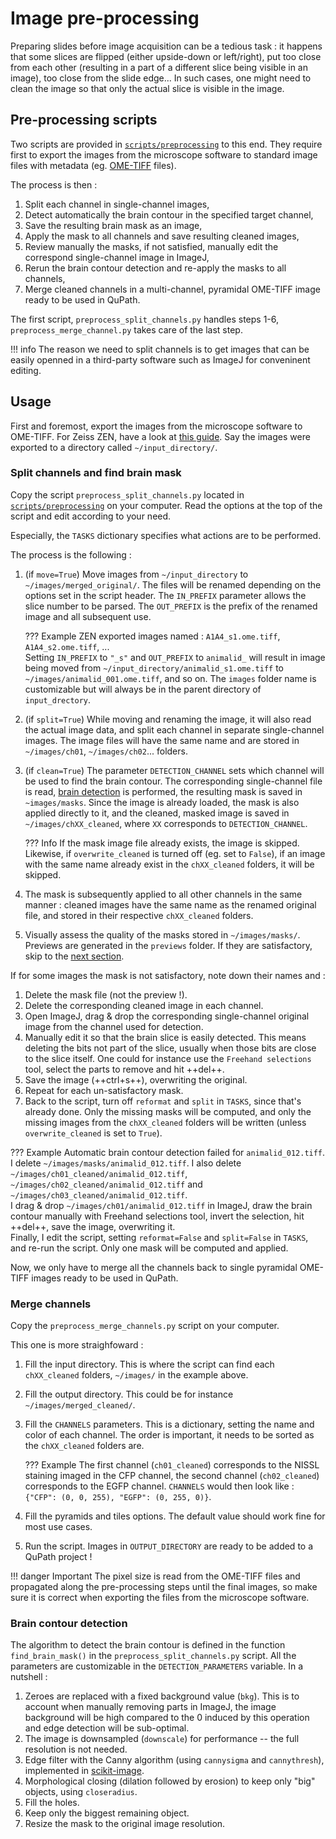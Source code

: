 # Image pre-processing

Preparing slides before image acquisition can be a tedious task : it happens that some slices are flipped (either upside-down or left/right), put too close from each other (resulting in a part of a different slice being visible in an image), too close from the slide edge...
In such cases, one might need to clean the image so that only the actual slice is visible in the image.

## Pre-processing scripts
Two scripts are provided in [`scripts/preprocessing`](https://github.com/TeamNCMC/cuisto/tree/main/scripts/preprocessing) to this end. They require first to export the images from the microscope software to standard image files with metadata (eg. [OME-TIFF](tips-formats.md#metadata) files).

The process is then :

1. Split each channel in single-channel images,
1. Detect automatically the brain contour in the specified target channel,
1. Save the resulting brain mask as an image,
1. Apply the mask to all channels and save resulting cleaned images,
1. Review manually the masks, if not satisfied, manually edit the correspond single-channel image in ImageJ,
1. Rerun the brain contour detection and re-apply the masks to all channels,
1. Merge cleaned channels in a multi-channel, pyramidal OME-TIFF image ready to be used in QuPath.

The first script, `preprocess_split_channels.py` handles steps 1-6, `preprocess_merge_channel.py` takes care of the last step.

!!! info
    The reason we need to split channels is to get images that can be easily openned in a third-party software such as ImageJ for conveninent editing.

## Usage
First and foremost, export the images from the microscope software to OME-TIFF. For Zeiss ZEN, have a look at [this guide](guide-create-pyramids.md#export-czi-to-ome-tiff). Say the images were exported to a directory called `~/input_directory/`.

### Split channels and find brain mask
Copy the script `preprocess_split_channels.py` located in [`scripts/preprocessing`](https://github.com/TeamNCMC/cuisto/tree/main/scripts/preprocessing) on your computer. Read the options at the top of the script and edit according to your need.

Especially, the `TASKS` dictionary specifies what actions are to be performed.

The process is the following :

1. (if `move=True`) Move images from `~/input_directory` to `~/images/merged_original/`. The files will be renamed depending on the options set in the script header. The `IN_PREFIX` parameter allows the slice number to be parsed. The `OUT_PREFIX` is the prefix of the renamed image and all subsequent use.

    ??? Example
        ZEN exported images named : `A1A4_s1.ome.tiff`, `A1A4_s2.ome.tiff`, ...  
        Setting `IN_PREFIX` to `"_s"` and `OUT_PREFIX` to `animalid_` will result in image being moved from `~/input_directory/animalid_s1.ome.tiff` to `~/images/animalid_001.ome.tiff`, and so on. The `images` folder name is customizable but will always be in the parent directory of `input_drectory`.

2. (if `split=True`) While moving and renaming the image, it will also read the actual image data, and split each channel in separate single-channel images. The image files will have the same name and are stored in `~/images/ch01`, `~/images/ch02`... folders.
3. (if `clean=True`) The parameter `DETECTION_CHANNEL` sets which channel will be used to find the brain contour. The corresponding single-channel file is read, [brain detection](#brain-contour-detection) is performed, the resulting mask is saved in `~images/masks`. Since the image is already loaded, the mask is also applied directly to it, and the cleaned, masked image is saved in `~/images/chXX_cleaned`, where `XX` corresponds to `DETECTION_CHANNEL`.

    ??? Info
        If the mask image file already exists, the image is skipped. Likewise, if `overwrite_cleaned` is turned off (eg. set to `False`), if an image with the same name already exist in the `chXX_cleaned` folders, it will be skipped.

4. The mask is subsequently applied to all other channels in the same manner : cleaned images have the same name as the renamed original file, and stored in their respective `chXX_cleaned` folders.
5. Visually assess the quality of the masks stored in `~/images/masks/`. Previews are generated in the `previews` folder. If they are satisfactory, skip to the [next section](#merge-channels).

If for some images the mask is not satisfactory, note down their names and :

1. Delete the mask file (not the preview !).
2. Delete the corresponding cleaned image in each channel.
3. Open ImageJ, drag & drop the corresponding single-channel original image from the channel used for detection.
4. Manually edit it so that the brain slice is easily detected. This means deleting the bits not part of the slice, usually when those bits are close to the slice itself. One could for instance use the `Freehand selections` tool, select the parts to remove and hit ++del++.
5. Save the image (++ctrl+s++), overwriting the original.
6. Repeat for each un-satisfactory mask.
7. Back to the script, turn off `reformat` and `split` in `TASKS`, since that's already done. Only the missing masks will be computed, and only the missing images from the `chXX_cleaned` folders will be written (unless `overwrite_cleaned` is set to `True`).

??? Example
    Automatic brain contour detection failed for `animalid_012.tiff`.  
    I delete `~/images/masks/animalid_012.tiff`. I also delete `~/images/ch01_cleaned/animalid_012.tiff`, `~/images/ch02_cleaned/animalid_012.tiff` and `~/images/ch03_cleaned/animalid_012.tiff`.  
    I drag & drop `~/images/ch01/animalid_012.tiff` in ImageJ, draw the brain contour manually with Freehand selections tool, invert the selection, hit ++del++, save the image, overwriting it.  
    Finally, I edit the script, setting `reformat=False` and `split=False` in `TASKS`, and re-run the script. Only one mask will be computed and applied.

Now, we only have to merge all the channels back to single pyramidal OME-TIFF images ready to be used in QuPath.

### Merge channels
Copy the `preprocess_merge_channels.py` script on your computer.

This one is more straighfoward :

1. Fill the input directory. This is where the script can find each `chXX_cleaned` folders, `~/images/` in the example above.
2. Fill the output directory. This could be for instance `~/images/merged_cleaned/`.
3. Fill the `CHANNELS` parameters. This is a dictionary, setting the name and color of each channel. The order is important, it needs to be sorted as the `chXX_cleaned` folders are.

    ??? Example
        The first channel (`ch01_cleaned`) corresponds to the NISSL staining imaged in the CFP channel, the second channel (`ch02_cleaned`) corresponds to the EGFP channel. `CHANNELS` would then look like : `{"CFP": (0, 0, 255), "EGFP": (0, 255, 0)}`.

4. Fill the pyramids and tiles options. The default value should work fine for most use cases.
5. Run the script. Images in `OUTPUT_DIRECTORY` are ready to be added to a QuPath project !

!!! danger Important
    The pixel size is read from the OME-TIFF files and propagated along the pre-processing steps until the final images, so make sure it is correct when exporting the files from the microscope software.

### Brain contour detection
The algorithm to detect the brain contour is defined in the function `find_brain_mask()` in the `preprocess_split_channels.py` script. All the parameters are customizable in the `DETECTION_PARAMETERS` variable.
In a nutshell :

1. Zeroes are replaced with a fixed background value (`bkg`). This is to account when manually removing parts in ImageJ, the image background will be high compared to the 0 induced by this operation and edge detection will be sub-optimal.
2. The image is downsampled (`downscale`) for performance -- the full resolution is not needed.
3. Edge filter with the Canny algorithm (using `cannysigma` and `cannythresh`), implemented in [scikit-image](https://scikit-image.org/docs/stable/api/skimage.feature.html#skimage.feature.canny).
4. Morphological closing (dilation followed by erosion) to keep only "big" objects, using `closeradius`.
5. Fill the holes.
6. Keep only the biggest remaining object.
7. Resize the mask to the original image resolution.


